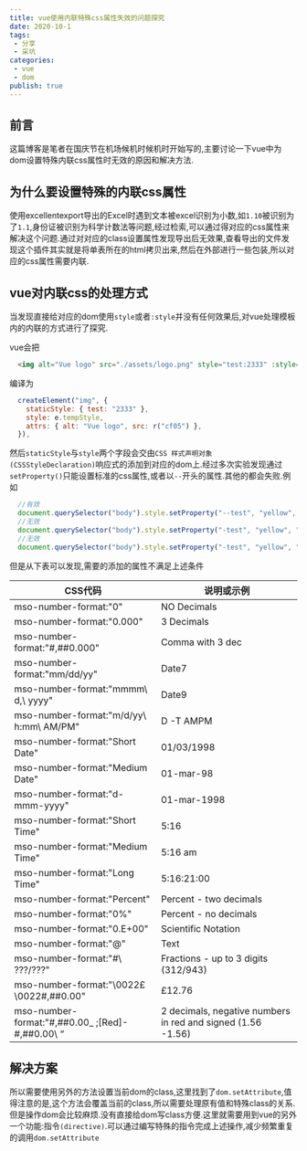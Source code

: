 ```yaml
---
title: vue使用内联特殊css属性失效的问题探究
date: 2020-10-1
tags:
 - 分享
 - 采坑
categories:
 - vue
 - dom
publish: true
---
```


## 前言

这篇博客是笔者在国庆节在机场候机时候机时开始写的,主要讨论一下vue中为dom设置特殊内联css属性时无效的原因和解决方法.

## 为什么要设置特殊的内联css属性

使用excellentexport导出的Excel时遇到文本被excel识别为小数,如`1.10`被识别为了`1.1`,身份证被识别为科学计数法等问题,经过检索,可以通过得对应的css属性来解决这个问题.通过对对应的class设置属性发现导出后无效果,查看导出的文件发现这个插件其实就是将单表所在的html拷贝出来,然后在外部进行一些包装,所以对应的css属性需要内联.

## vue对内联css的处理方式

当发现直接给对应的dom使用`style`或者`:style`并没有任何效果后,对vue处理模板内的内联的方式进行了探究.

vue会把

```html
  <img alt="Vue logo" src="./assets/logo.png" style="test:2333" :style="tempStyle">
```

编译为

```JavaScript
  createElement("img", {
    staticStyle: { test: "2333" },
    style: e.tempStyle,
    attrs: { alt: "Vue logo", src: r("cf05") },
  }),
```

然后`staticStyle`与`style`两个字段会交由`CSS 样式声明对象(CSSStyleDeclaration)`响应式的添加到对应的dom上.经过多次实验发现通过`setProperty()`只能设置标准的css属性,或者以`--`开头的属性.其他的都会失败.例如

```JavaScript
  //有效
  document.querySelector("body").style.setProperty("--test", "yellow", "important");
  //无效
  document.querySelector("body").style.setProperty("-test", "yellow", "important");
  //无效
  document.querySelector("body").style.setProperty("-test", "yellow", "important");
```

但是从下表可以发现,需要的添加的属性不满足上述条件

|CSS代码|说明或示例|
|--|--|
|mso-number-format:"0"|NO Decimals|
|mso-number-format:"0.000"|3 Decimals|
|mso-number-format:"#,##0.000"|Comma with 3 dec|
|mso-number-format:"mm\/dd\/yy"|Date7|
|mso-number-format:"mmmm\ d,\ yyyy"|Date9|
|mso-number-format:"m\/d\/yy\ h:mm\ AM\/PM"|D -T AMPM|
|mso-number-format:"Short Date"|01/03/1998|
|mso-number-format:"Medium Date"|01-mar-98|
|mso-number-format:"d-mmm-yyyy"|01-mar-1998|
|mso-number-format:"Short Time"|5:16|
|mso-number-format:"Medium Time"|5:16 am|
|mso-number-format:"Long Time"|5:16:21:00|
|mso-number-format:"Percent"|Percent - two decimals|
|mso-number-format:"0%"|Percent - no decimals|
|mso-number-format:"0.E+00"|Scientific Notation|
|mso-number-format:"\@"|Text|
|mso-number-format:"#\ ???\/???"|Fractions - up to 3 digits (312/943)|
|mso-number-format:"\0022£\0022#,##0.00"|£12.76|
|mso-number-format:"#,##0.00_ \;[Red]-#,##0.00\ “|2 decimals, negative numbers in red and signed (1.56 -1.56)|

## 解决方案

所以需要使用另外的方法设置当前dom的class,这里找到了`dom.setAttribute`,值得注意的是,这个方法会覆盖当前的class,所以需要处理原有值和特殊class的关系.但是操作dom会比较麻烦.没有直接给dom写class方便.这里就需要用到vue的另外一个功能:指令`(directive)`.可以通过编写特殊的指令完成上述操作,减少频繁重复的调用`dom.setAttribute`
